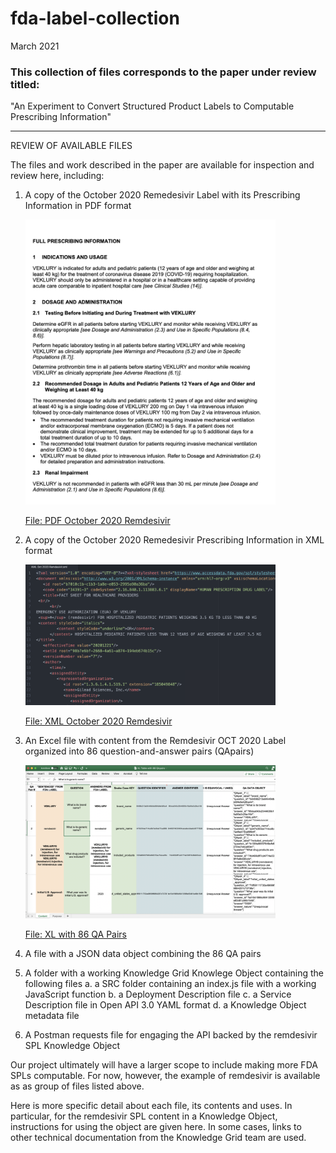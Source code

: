 # fda-label-collection

March 2021

### This collection of files corresponds to the paper under review titled:
"An Experiment to Convert Structured Product Labels to Computable Prescribing Information"

---

REVIEW OF AVAILABLE FILES

The files and work described in the paper are available for inspection and review here, including:

1. A copy of the October 2020 Remedesivir Label with its Prescribing Information in PDF format
   
   <img src ="https://github.com/kgrid-objects/fda-label-collection/blob/main/readmeImages/PDF.image.png" width = "400">
   
   [File: PDF October 2020 Remdesivir](https://github.com/kgrid-objects/fda-label-collection/blob/main/PDF%20Oct%202020%20Remdesivir.pdf)
   
   

2. A copy of the October 2020 Remedesivir Prescribing Information in XML format

   <img src ="https://github.com/kgrid-objects/fda-label-collection/blob/main/readmeImages/XML.image.png" width = "400">

   [File: XML October 2020 Remdesivir](https://github.com/kgrid-objects/fda-label-collection/blob/main/XML%20Oct%202020%20Remdesivir.xml)

3. An Excel file with content from the Remdesivir OCT 2020 Label organized into 86 question-and-answer pairs (QApairs)

   <img src ="https://github.com/kgrid-objects/fda-label-collection/blob/main/readmeImages/XL.image.png" width = "400">

   [File: XL with 86 QA Pairs](https://github.com/kgrid-objects/fda-label-collection/blob/main/XL%20Table%20with%2086%20QApairs.xlsx)

4. A file with a JSON data object combining the 86 QA pairs
5. A folder with a working Knowledge Grid Knowlege Object containing the following files
      a. a SRC folder containing an index.js file with a working JavaScript function 
      b. a Deployment Description file
      c. a Service Description file in Open API 3.0 YAML format
      d. a Knowledge Object metadata file
6. A Postman requests file for engaging the API backed by the remdesivir SPL Knowledge Object

  
Our project ultimately will have a larger scope to include making more FDA SPLs computable. For now, however, the example of remdesivir is available as as group of files listed above.

Here is more specific detail about each file, its contents and uses. In particular, for the remdesivir SPL content in a Knowledge Object, instructions for using the object are given here. In some cases, links to other technical documentation from the Knowledge Grid team are used. 

 
